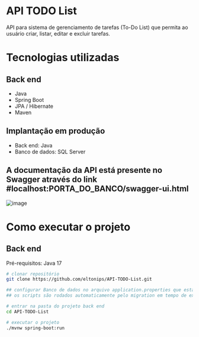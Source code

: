# API TODO List
 API para sistema de gerenciamento de tarefas (To-Do List) que permita ao usuário criar, listar, editar e excluir tarefas.
# Tecnologias utilizadas
## Back end
- Java
- Spring Boot
- JPA / Hibernate
- Maven
## Implantação em produção
- Back end: Java
- Banco de dados: SQL Server

## A documentação da API está presente no Swagger através do link #localhost:PORTA_DO_BANCO/swagger-ui.html
![image](https://github.com/user-attachments/assets/0b1d7839-10aa-435d-bffe-323576903d43)

# Como executar o projeto

## Back end
Pré-requisitos: Java 17

```bash
# clonar repositório
git clone https://github.com/eltonips/API-TODO-List.git

## configurar Banco de dados no arquivo application.properties que está no caminho todolist/src/main/resources
## os scripts são rodados automaticamente pelo migration em tempo de execução da aplicação

# entrar na pasta do projeto back end
cd API-TODO-List

# executar o projeto
./mvnw spring-boot:run
